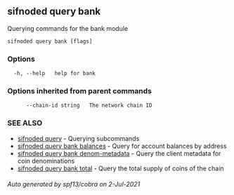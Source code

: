 ## sifnoded query bank

Querying commands for the bank module

```
sifnoded query bank [flags]
```

### Options

```
  -h, --help   help for bank
```

### Options inherited from parent commands

```
      --chain-id string   The network chain ID
```

### SEE ALSO

* [sifnoded query](sifnoded_query.md)	 - Querying subcommands
* [sifnoded query bank balances](sifnoded_query_bank_balances.md)	 - Query for account balances by address
* [sifnoded query bank denom-metadata](sifnoded_query_bank_denom-metadata.md)	 - Query the client metadata for coin denominations
* [sifnoded query bank total](sifnoded_query_bank_total.md)	 - Query the total supply of coins of the chain

###### Auto generated by spf13/cobra on 2-Jul-2021
